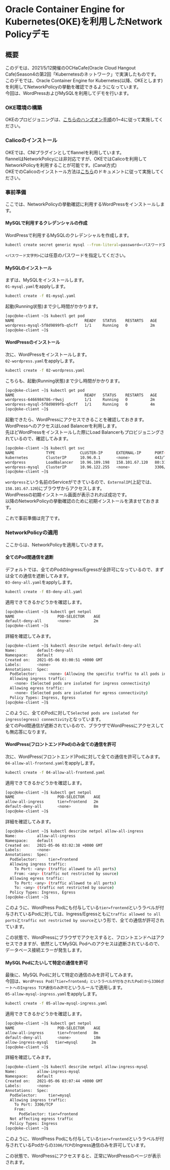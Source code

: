 # Oracle Container Engine for Kubernetes(OKE)を利用したNetwork Policyデモ

## 概要

このデモは、2021/5/12開催のOCHaCafe(Oracle Cloud Hangout Cafe)Season4の第2回「Kubernetesのネットワーク」で実演したものです。  
このデモでは、Oracle Container Engine for Kubernetes(以降、OKEとします)を利用してNetworkPolicyの挙動を確認できるようになっています。  
今回は、WordPressおよびMySQLを利用してデモを行います。

### OKE環境の構築

OKEのプロビジョニングは、[こちらのハンズオン手順](https://oracle-japan.github.io/paasdocs/documents/containers/common/)の1~4に従って実施してください。

### Calicoのインストール

OKEでは、CNIプラグインとしてflannelを利用しています。  
flannelはNetworkPolicyには非対応ですが、OKEではCalicoを利用してNetworkPolicyを利用することが可能です。(Canal方式)  
OKEでのCalicoのインストール方法は[こちら](https://docs.oracle.com/ja-jp/iaas/Content/ContEng/Tasks/contengsettingupcalico.htm)のドキュメントに従って実施してください。

### 事前準備

ここでは、NetworkPolicyの挙動確認に利用するWordPressをインストールします。  

#### MySQLで利用するクレデンシャルの作成

WordPressで利用するMySQLのクレデンシャルを作成します。

```sh
kubectl create secret generic mysql --from-literal=password=<パスワード文字列>
```

`<パスワード文字列>`には任意のパスワードを指定してください。

#### MySQLのインストール

まずは、MySQLをインストールします。  
`01-mysql.yaml`をapplyします。

```sh
kubectl create -f 01-mysql.yaml
```

起動(Running状態)まで少し時間がかかります。  

```sh
[opc@oke-client ~]$ kubectl get pod
NAME                               READY   STATUS    RESTARTS   AGE
wordpress-mysql-5f8d9899fb-q5cff   1/1     Running   0          2m
[opc@oke-client ~]$ 
```

#### WordPressのインストール

次に、WordPressをインストールします。  
`02-wordpress.yaml`をapplyします。  

```sh
kubectl create -f 02-wordpress.yaml
```

こちらも、起動(Running状態)まで少し時間がかかります。  

```sh
[opc@oke-client ~]$ kubectl get pod
NAME                               READY   STATUS    RESTARTS   AGE
wordpress-6466984786-r9wsj         1/1     Running   0          2m
wordpress-mysql-5f8d9899fb-q5cff   1/1     Running   0          4m
[opc@oke-client ~]$ 
```

起動できたら、WordPressにアクセスできることを確認しておきます。  
WordPressへのアクセスはLoad Balancerを利用します。  
先ほどWordPressをインストールした際にLoad Balancerもプロビジョニングされているので、確認してみます。  

```sh
[opc@oke-client ~]$ kubectl get svc
NAME              TYPE           CLUSTER-IP      EXTERNAL-IP      PORT(S)        AGE
kubernetes        ClusterIP      10.96.0.1       <none>           443/TCP        20d
wordpress         LoadBalancer   10.96.109.198   158.101.67.120   80:31813/TCP   8m
wordpress-mysql   ClusterIP      10.96.122.255   <none>           3306/TCP       10m
[opc@oke-client ~]$
```

`wordpress`という名前のServiceができているので、`ExternalIP`(上記では、`158.101.67.120`)にブラウザからアクセスします。  
WordPressの初期インストール画面が表示されれば成功です。  
以降のNetworkPolicyの挙動確認のために初期インストールを済ませておきます。  

これで事前準備は完了です。  

### NetworkPolicyの適用

ここからは、NetworkPolicyを適用していきます。

#### 全てのPod間通信を遮断

デフォルトでは、全てのPodのIngress/Egressが全許可になっているので、まずは全ての通信を遮断してみます。  
`03-deny-all.yaml`をapplyします。  

```sh
kubectl create -f 03-deny-all.yaml
```

適用できてきるかどうかを確認します。  

```sh
[opc@oke-client ~]$ kubectl get netpol
NAME                   POD-SELECTOR    AGE
default-deny-all       <none>          2m
[opc@oke-client ~]$ 
```

詳細を確認してみます。  

```sh
[opc@oke-client ~]$ kubectl describe netpol default-deny-all
Name:         default-deny-all
Namespace:    default
Created on:   2021-05-06 03:00:51 +0000 GMT
Labels:       <none>
Annotations:  Spec:
  PodSelector:     <none> (Allowing the specific traffic to all pods in this namespace)
  Allowing ingress traffic:
    <none> (Selected pods are isolated for ingress connectivity)
  Allowing egress traffic:
    <none> (Selected pods are isolated for egress connectivity)
  Policy Types: Ingress, Egress
[opc@oke-client ~]$ 
```

このように、全てのPodに対して`Selected pods are isolated for ingress(egress) connectivity`となっています。  
全てのPod間通信が遮断されているので、ブラウザでWordPressにアクセスしても無応答になります。  

#### WordPress(フロントエンドPod)のみ全ての通信を許可

次に、WordPress(フロントエンド)Podに対して全ての通信を許可してみます。  
`04-allow-all-frontend.yaml`をapplyします。  

```sh
kubectl create -f 04-allow-all-frontend.yaml
```

適用できてきるかどうかを確認します。  

```sh
[opc@oke-client ~]$ kubectl get netpol
NAME                   POD-SELECTOR    AGE
allow-all-ingress      tier=frontend   2m
default-deny-all       <none>          8m
[opc@oke-client ~]$ 
```

詳細を確認してみます。  

```sh
[opc@oke-client ~]$ kubectl describe netpol allow-all-ingress
Name:         allow-all-ingress
Namespace:    default
Created on:   2021-05-06 03:02:38 +0000 GMT
Labels:       <none>
Annotations:  Spec:
  PodSelector:     tier=frontend
  Allowing ingress traffic:
    To Port: <any> (traffic allowed to all ports)
    From: <any> (traffic not restricted by source)
  Allowing egress traffic:
    To Port: <any> (traffic allowed to all ports)
    To: <any> (traffic not restricted by source)
  Policy Types: Ingress, Egress
[opc@oke-client ~]$ 
```

このように、WordPress Podにも付与している`tier=frontend`というラベルが付与されているPodに対しては、Ingress/Egressともに`traffic allowed to all ports`と`traffic not restricted by source`という形で、全ての通信が許可されています。  

この状態で、WordPressにブラウザでアクセスすると、フロントエンドへはアクセスできますが、依然としてMySQL Podへのアクセスは遮断されているので、データベース接続エラーが発生します。  

#### MySQL Podにたいして特定の通信を許可

最後に、MySQL Podに対して特定の通信のみを許可してみます。  
今回は、`WordPress Pod(「tier=frontend」というラベルが付与されたPod)から3306ポートへのIngress TCP通信のみ許可`というルールで適用します。  
`05-allow-mysql-ingress.yaml`をapplyします。  

```sh
kubectl create -f 05-allow-mysql-ingress.yaml
```

適用できてきるかどうかを確認します。  

```sh
[opc@oke-client ~]$ kubectl get netpol
NAME                   POD-SELECTOR    AGE
allow-all-ingress      tier=frontend   8m
default-deny-all       <none>          18m
allow-ingress-mysql   tier=mysql      2m
[opc@oke-client ~]$ 
```

詳細を確認してみます。  

```sh
[opc@oke-client ~]$ kubectl describe netpol allow-ingress-mysql
Name:         allow-ingress-mysql
Namespace:    default
Created on:   2021-05-06 03:07:44 +0000 GMT
Labels:       <none>
Annotations:  Spec:
  PodSelector:     tier=mysql
  Allowing ingress traffic:
    To Port: 3306/TCP
    From:
      PodSelector: tier=frontend
  Not affecting egress traffic
  Policy Types: Ingress
[opc@oke-client ~]$ 
```

このように、WordPress Podにも付与している`tier=frontend`というラベルが付与されているPodからの`3306/TCP`のIngress通信のみを許可しています。  

この状態で、WordPressにアクセスすると、正常にWordPressのページが表示されます。  
